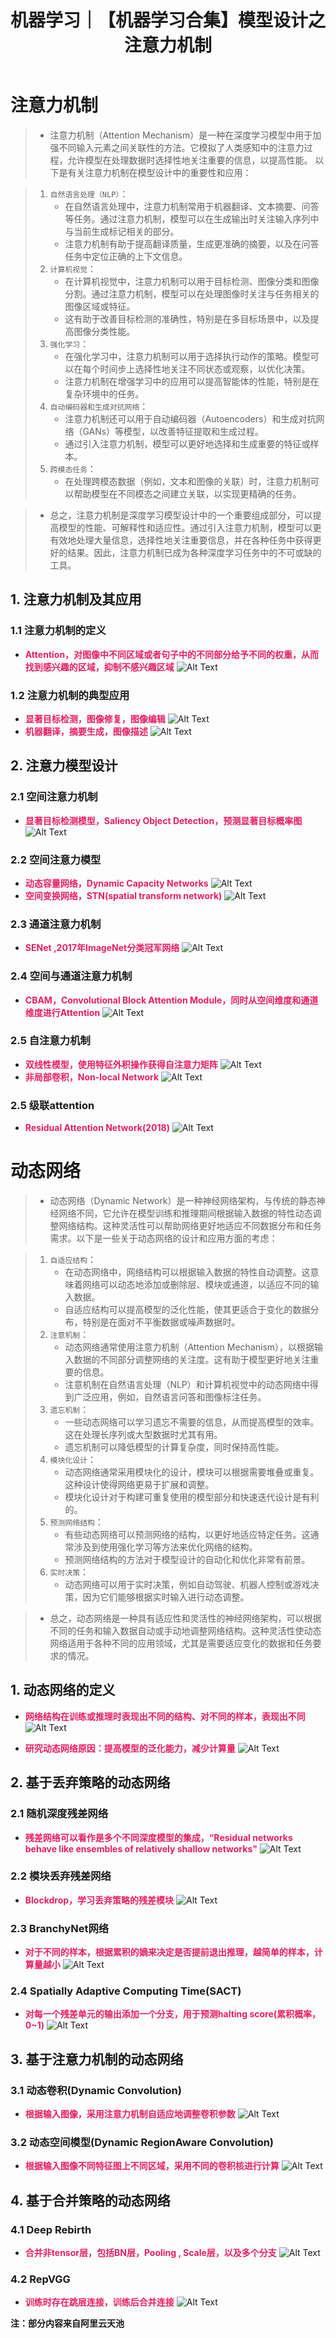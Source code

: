 ﻿---
layout: post
title: 机器学习｜【机器学习合集】模型设计之注意力机制
categories: [机器学习]
description: 【机器学习合集】模型设计之注意力机制
keywords: 机器学习
mermaid: false
sequence: false
flow: false
mathjax: false
mindmap: false
mindmap2: false
---


# 注意力机制
> - 注意力机制（Attention Mechanism）是一种在深度学习模型中用于加强不同输入元素之间关联性的方法。它模拟了人类感知中的注意力过程，允许模型在处理数据时选择性地关注重要的信息，以提高性能。
以下是有关注意力机制在模型设计中的重要性和应用：

> 1. `自然语言处理（NLP）`：
>    - 在自然语言处理中，注意力机制常用于机器翻译、文本摘要、问答等任务。通过注意力机制，模型可以在生成输出时关注输入序列中与当前生成标记相关的部分。
>    - 注意力机制有助于提高翻译质量，生成更准确的摘要，以及在问答任务中定位正确的上下文信息。
> 2. `计算机视觉`：
>    - 在计算机视觉中，注意力机制可以用于目标检测、图像分类和图像分割。通过注意力机制，模型可以在处理图像时关注与任务相关的图像区域或特征。
>    - 这有助于改善目标检测的准确性，特别是在多目标场景中，以及提高图像分类性能。
> 3. `强化学习`：
>    - 在强化学习中，注意力机制可以用于选择执行动作的策略。模型可以在每个时间步上选择性地关注不同状态或观察，以优化决策。
>    - 注意力机制在增强学习中的应用可以提高智能体的性能，特别是在复杂环境中的任务。
> 4. `自动编码器和生成对抗网络`：
>    - 注意力机制还可以用于自动编码器（Autoencoders）和生成对抗网络（GANs）等模型，以改善特征提取和生成过程。
>    - 通过引入注意力机制，模型可以更好地选择和生成重要的特征或样本。
> 5. `跨模态任务`：
>    - 在处理跨模态数据（例如，文本和图像的关联）时，注意力机制可以帮助模型在不同模态之间建立关联，以实现更精确的任务。

> - 总之，注意力机制是深度学习模型设计中的一个重要组成部分，可以提高模型的性能、可解释性和适应性。通过引入注意力机制，模型可以更有效地处理大量信息，选择性地关注重要信息，并在各种任务中获得更好的结果。因此，注意力机制已成为各种深度学习任务中的不可或缺的工具。
## 1. 注意力机制及其应用
### 1.1 注意力机制的定义
- <font color=#E91E63>**Attention，对图像中不同区域或者句子中的不同部分给予不同的权重，从而找到感兴趣的区域，抑制不感兴趣区域**</font>
![Alt Text](/images/posts/7b5d2bdbc3584e8c91daea9d60a1cdec.png)
### 1.2 注意力机制的典型应用
- <font color=#E91E63>**显著目标检测，图像修复，图像编辑**</font>
![Alt Text](/images/posts/dcf102980cfd42c1b97146f00b9aa1ac.png)
- <font color=#E91E63>**机器翻译，摘要生成，图像描述**</font>
![Alt Text](/images/posts/4dfcdaeb3c334c97977833d7da05b174.png)
## 2. 注意力模型设计
### 2.1 空间注意力机制
- <font color=#E91E63>**显著目标检测模型，Saliency Object Detection，预测显著目标概率图**</font>
![Alt Text](/images/posts/6d1c7a4a1d6a449a8898c399027c1d42.png)
### 2.2 空间注意力模型
- <font color=#E91E63>**动态容量网络，Dynamic Capacity Networks**</font>
![Alt Text](/images/posts/327fa042ebee4b3aa669859bf39975e3.png)
- <font color=#E91E63>**空间变换网络，STN(spatial transform network)**</font>
![Alt Text](/images/posts/1530afe9c9db406ea47a38967d83043f.png)
### 2.3 通道注意力机制
- <font color=#E91E63>**SENet ,2017年ImageNet分类冠军网络**</font>
![Alt Text](/images/posts/6173d5bf2aca40569444b51f8d9f65be.png)
### 2.4 空间与通道注意力机制
- <font color=#E91E63>**CBAM，Convolutional Block Attention Module，同时从空间维度和通道维度进行Attention**</font>
![Alt Text](/images/posts/0699859ce7a749d8a9805ffe8b64b7e9.png)
### 2.5 自注意力机制
- <font color=#E91E63>**双线性模型，使用特征外积操作获得自注意力矩阵**</font>
![Alt Text](/images/posts/42962a6840b8463596ead8025963953b.png)
- <font color=#E91E63>**非局部卷积，Non-local Network**</font>
![Alt Text](/images/posts/3e5f907827af4460b95ee031cc6b4777.png)
### 2.5 级联attention
- <font color=#E91E63>**Residual Attention Network(2018)**</font>
![Alt Text](/images/posts/40410551af9a4ef4a8e45fb5fad2d016.png)

# 动态网络

> - 动态网络（Dynamic Network）是一种神经网络架构，与传统的静态神经网络不同，它允许在模型训练和推理期间根据输入数据的特性动态调整网络结构。这种灵活性可以帮助网络更好地适应不同数据分布和任务需求。以下是一些关于动态网络的设计和应用方面的考虑：

> 1. `自适应结构`：
>    - 在动态网络中，网络结构可以根据输入数据的特性自动调整。这意味着网络可以动态地添加或删除层、模块或通道，以适应不同的输入数据。
>    - 自适应结构可以提高模型的泛化性能，使其更适合于变化的数据分布，特别是在面对不平衡数据或噪声数据时。
> 2. `注意机制`：
>    - 动态网络通常使用注意力机制（Attention Mechanism），以根据输入数据的不同部分调整网络的关注度。这有助于模型更好地关注重要的信息。
>    - 注意机制在自然语言处理（NLP）和计算机视觉中的动态网络中得到广泛应用，例如，自然语言问答和图像标注任务。
> 3. `遗忘机制`：
>    - 一些动态网络可以学习遗忘不需要的信息，从而提高模型的效率。这在处理长序列或大型数据时尤其有用。
>    - 遗忘机制可以降低模型的计算复杂度，同时保持高性能。
> 4. `模块化设计`：
>    - 动态网络通常采用模块化的设计，模块可以根据需要堆叠或重复。这种设计使得网络更易于扩展和调整。
>    - 模块化设计对于构建可重复使用的模型部分和快速迭代设计是有利的。
> 5. `预测网络结构`：
>    - 有些动态网络可以预测网络的结构，以更好地适应特定任务。这通常涉及到使用强化学习等方法来优化网络的结构。
>    - 预测网络结构的方法对于模型设计的自动化和优化非常有前景。
> 6. `实时决策`：
>    - 动态网络可以用于实时决策，例如自动驾驶、机器人控制或游戏决策，因为它们能够根据实时输入进行动态调整。

> - 总之，动态网络是一种具有适应性和灵活性的神经网络架构，可以根据不同的任务和输入数据自动或手动地调整网络结构。这种灵活性使动态网络适用于各种不同的应用领域，尤其是需要适应变化的数据和任务要求的情况。
## 1. 动态网络的定义

- <font color=#E91E63>**网络结构在训练或推理时表现出不同的结构、对不同的样本，表现出不同**</font>
![Alt Text](/images/posts/cd71dab69b5a4d41a8d5b7aa594a1229.png)

- <font color=#E91E63>**研究动态网络原因：提高模型的泛化能力，减少计算量**</font>
![Alt Text](/images/posts/8eb23faade1b42d8a62b4fa447bce38d.png)
## 2. 基于丢弃策略的动态网络
### 2.1 随机深度残差网络
- <font color=#E91E63>**残差网络可以看作是多个不同深度模型的集成，“Residual networks behave like ensembles of relatively shallow networks"**</font>
![Alt Text](/images/posts/77bd588fb626478f8a4bf72d5838fe57.png)
### 2.2 模块丢弃残差网络
- <font color=#E91E63>**Blockdrop，学习丢弃策略的残差模块**</font>
![Alt Text](/images/posts/e86ebae18529434d838d14d54ff2e1a5.png)
### 2.3 BranchyNet网络
- <font color=#E91E63>**对于不同的样本，根据累积的嫡来决定是否提前退出推理，越简单的样本，计算量越小**</font>
![Alt Text](/images/posts/08aff37c95254254b75cb053720c9b1c.png)
### 2.4 Spatially Adaptive Computing Time(SACT)
- <font color=#E91E63>**对每一个残差单元的输出添加一个分支，用于预测halting score(累积概率，0~1)**</font>
![Alt Text](/images/posts/f768e937ccb44bea931147f7a399edac.png)
## 3. 基于注意力机制的动态网络
### 3.1 动态卷积(Dynamic Convolution)
- <font color=#E91E63>**根据输入图像，采用注意力机制自适应地调整卷积参数**</font>
![Alt Text](/images/posts/dda4df864f0b4e6c9fce7b445efde789.png)
### 3.2 动态空间模型(Dynamic RegionAware Convolution)
- <font color=#E91E63>**根据输入图像不同特征图上不同区域，采用不同的卷积核进行计算**</font>
![Alt Text](/images/posts/5a8aa11955f3454d9803bc1c71cc7d8b.png)
## 4. 基于合并策略的动态网络
### 4.1 Deep Rebirth
- <font color=#E91E63>**合并非tensor层，包括BN层，Pooling , Scale层，以及多个分支**</font>
![Alt Text](/images/posts/51ec0a4cb0dd4295a4bf315497dbd3cd.png)
### 4.2 RepVGG
- <font color=#E91E63>**训练时存在跳层连接，训练后合并连接**</font>
![Alt Text](/images/posts/845d28cd2d9146a09c8665b9197e3b37.png)

**注：部分内容来自阿里云天池**
